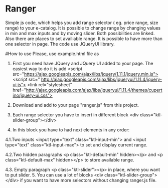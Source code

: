 # Ranger
Simple js code, which helps you add range selector ( eg. price range, size range) to your e-catalog.
It is possible to change range by changing values in min and max inputs and by moving slider.
Both possibilities are linked. Also there are places to set availiable range. It is possible to have more than one selector in page. The code use JQueryUI library.

#How to use
Please, use example.html file as 

1. First you need have JQuery and JQuery UI added to your page. The easiest way to do it is add
    &lt;script src="https://ajax.googleapis.com/ajax/libs/jquery/1.11.1/jquery.min.js"></script>
    &lt;script src=" http://ajax.googleapis.com/ajax/libs/jqueryui/1.11.4/jquery-ui.js"></script>
    &lt;link rel="stylesheet" href="http://ajax.googleapis.com/ajax/libs/jqueryui/1.11.4/themes/cupertino/jquery-ui.css">

2. Download and add to your page "ranger.js" from this project.
3. Each range selector you have to insert in different block 
    &lt;div class="ktl-slider-group">&lt;/div>
4. In this block you have to had next elements in any order:

 4.1.Two inputs &lt;input type="text" class="ktl-input-min"> and &lt;input type="text" class="ktl-input-max"> to set and display current range.

 4.2.Two hidden paragraphs &lt;p class="ktl-default-min" hidden>&lt;/p> and &lt;p class="ktl-default-max" hidden>&lt;/p> to store available range.
 
 4.3. Empty paragraph &lt;p class="ktl-slider">&lt;/p> in place, where you want to put slider.
5. You can use a lot of blocks &lt;div class="ktl-slider-group">&lt;/div>  if you want to have more selectors without changing ranger.js file.

